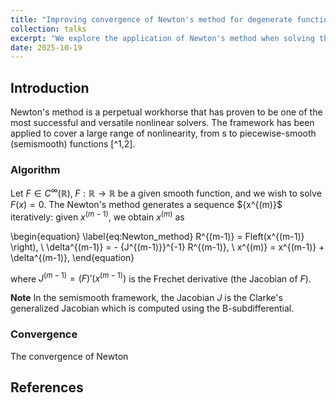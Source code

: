 ```yaml
---
title: "Improving convergence of Newton's method for degenerate functions"
collection: talks
excerpt: "We explore the application of Newton's method when solving the Butler-Volmer equation, and ways to reduce the number of iterations taken by the solver."
date: 2025-10-19
---
```


<script type="text/javascript" async
  src="https://cdn.mathjax.org/mathjax/latest/MathJax.js?config=TeX-MML-AM_CHTML">
</script>

## Introduction
Newton's method is a perpetual workhorse that has proven to be one of the most successful and versatile nonlinear solvers. The framework has been applied to cover a large range of nonlinearity, from s to piecewise-smooth (semismooth) functions [^1,2]. 

### Algorithm 
Let $F \in C^\infty(\mathbb{R}), \; F : \mathbb{R} \rightarrow \mathbb{R}$ be a given smooth function, and we wish to solve $F(x) = 0$. The Newton's method generates a sequence $\{x^{(m)\}$ iteratively: given $x^{(m-1)}$, we obtain $x^(m)$ as

\begin{equation}
\label{eq:Newton_method}
    R^{(m-1)} = Fleft(x^{(m-1)} \right),
    \\
    \delta^{(m-1)} = - {J^{(m-1)}}^{-1} R^{(m-1)},
    \\
    x^{(m)} = x^{(m-1)} + \delta^{(m-1)},
\end{equation}

where $J^{(m-1)} = (F)'\left(x^{(m-1)} \right)$ is the Frechet derivative (the Jacobian of $F$).

**Note** In the semismooth framework, the Jacobian $J$ is the Clarke's generalized Jacobian which is computed using the B-subdifferential. 
 

### Convergence 
The convergence of Newton 

## References
[^1]: C.T. Kelley , *Iterative Methods for Linear and Nonlinear Equations*, 1995, Society for Industrial and Applied Mathematics.
[^2]: Michael Ulbrich, *Semismooth Newton Methods for Variational Inequalities and Constrained Optimization Problems in Function Spaces*, 2011, Mathematical Optimization Society and the Society for Industrial and Applied Mathematics.